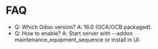 # FAQ

- Q: Which Odoo version? A: 16.0 (OCA/OCB packaged).
- Q: How to enable? A: Start server with --addon maintenance_equipment_sequence or install in UI.
